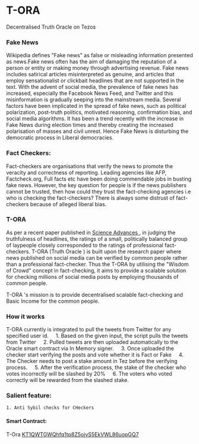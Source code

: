 # T-ORA
Decentralised Truth Oracle on Tezos

### Fake News
Wikipedia defines "Fake news" as false or misleading information presented as news.Fake news often has the aim of damaging the reputation of a person or entity or making money through advertising revenue. Fake news includes satirical articles misinterpreted as genuine, and articles that employ sensationalist or clickbait headlines that are not supported in the text. With the advent of social media, the prevalence of fake news has increased, especially the Facebook News Feed, and Twitter and this misinformation is gradually seeping into the mainstream media. Several factors have been implicated in the spread of fake news, such as political polarization, post-truth politics, motivated reasoning, confirmation bias, and social media algorithms.
    It has been a trend recently with the increase in Fake News during election times and thereby creating the increased polarisation of masses and civil unrest. Hence Fake News is disturbing the democratic process in Liberal democracies.

### Fact Checkers:
  Fact-checkers are organisations that verify the news to promote the veracity and correctness of reporting. Leading agencies like AFP, Factcheck.org, Full facts etc have been doing commendable jobs in busting fake news. However, the key question for people is if the news publishers cannot be trusted, then how could they trust the fact-checking agencies i.e who is checking the fact-checkers? There is always some distrust of fact-checkers because of alleged liberal bias.
 
### T-ORA

  As per a recent paper published in <a href ='https://www.science.org/doi/10.1126/sciadv.abf4393'> Science Advances </a>, in judging the truthfulness of headlines, the ratings of a small, politically balanced group of laypeople closely corresponded to the ratings of professional fact-checkers. T-ORA (Truth Oracle ) is built upon the research paper where news published on social media can be verified by common people rather than a professional fact-checker. Thus the T-ORA by utilising the "Wisdom of Crowd" concept in fact-checking, it aims to provide a scalable solution for checking millions of social media posts by employing thousands of common people.
 
  T-ORA 's mission is to provide decentralised scalable fact-checking and Basic Income for the common people.
  
### How it works

T-ORA currently is integrated to pull the tweets from Twitter for any specified user id.
    1. Based on the given input, the script pulls the tweets from Twitter
    2. Pulled tweets are then uploaded automatically to the Oracle smart contract via In Memory signer.
    3. Once uploaded the checker start verifying the posts and vote whether it is Fact or Fake
    4. The Checker needs to post a stake amount in Tez before the verifying process.
    5. After the verification process, the stake of the checker who votes incorrectly will be slashed by 20%
    6. The voters who voted correctly will be rewarded from the slashed stake.
    
### Salient feature:

    1. Anti Sybil checks for CHeckers

  
  

#### Smart Contract:

T-Ora <a href = 'https://smartpy.io/explorer.html?address=KT1QWTGWQhfq1tp8Z5ojvS5EkVWL86uopGQ7'> KT1QWTGWQhfq1tp8Z5ojvS5EkVWL86uopGQ7 </a>
    
